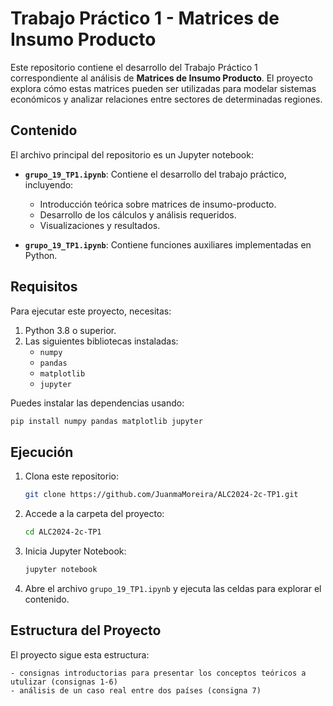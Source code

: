 # Trabajo Práctico 1 - Matrices de Insumo Producto

Este repositorio contiene el desarrollo del Trabajo Práctico 1 correspondiente al análisis de **Matrices de Insumo Producto**. El proyecto explora cómo estas matrices pueden ser utilizadas para modelar sistemas económicos y analizar relaciones entre sectores de determinadas regiones.

## Contenido

El archivo principal del repositorio es un Jupyter notebook:

- **`grupo_19_TP1.ipynb`**: Contiene el desarrollo del trabajo práctico, incluyendo:
  - Introducción teórica sobre matrices de insumo-producto.
  - Desarrollo de los cálculos y análisis requeridos.
  - Visualizaciones y resultados.

- **`grupo_19_TP1.ipynb`**: Contiene funciones auxiliares implementadas en Python.

## Requisitos

Para ejecutar este proyecto, necesitas:

1. Python 3.8 o superior.
2. Las siguientes bibliotecas instaladas:
   - `numpy`
   - `pandas`
   - `matplotlib`
   - `jupyter`

Puedes instalar las dependencias usando:
```bash
pip install numpy pandas matplotlib jupyter
```

## Ejecución

1. Clona este repositorio:
   ```bash
   git clone https://github.com/JuanmaMoreira/ALC2024-2c-TP1.git
   ```
2. Accede a la carpeta del proyecto:
   ```bash
   cd ALC2024-2c-TP1
   ```
3. Inicia Jupyter Notebook:
   ```bash
   jupyter notebook
   ```
4. Abre el archivo `grupo_19_TP1.ipynb` y ejecuta las celdas para explorar el contenido.

## Estructura del Proyecto

El proyecto sigue esta estructura:

```
- consignas introductorias para presentar los conceptos teóricos a utulizar (consignas 1-6)
- análisis de un caso real entre dos países (consigna 7)
```

